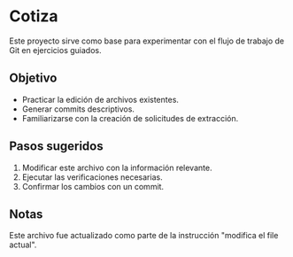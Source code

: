 # Cotiza

Este proyecto sirve como base para experimentar con el flujo de trabajo de Git en ejercicios guiados.

## Objetivo

- Practicar la edición de archivos existentes.
- Generar commits descriptivos.
- Familiarizarse con la creación de solicitudes de extracción.

## Pasos sugeridos

1. Modificar este archivo con la información relevante.
2. Ejecutar las verificaciones necesarias.
3. Confirmar los cambios con un commit.

## Notas

Este archivo fue actualizado como parte de la instrucción "modifica el file actual".
